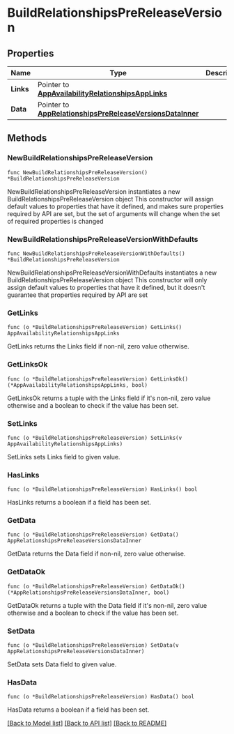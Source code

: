# BuildRelationshipsPreReleaseVersion

## Properties

Name | Type | Description | Notes
------------ | ------------- | ------------- | -------------
**Links** | Pointer to [**AppAvailabilityRelationshipsAppLinks**](AppAvailabilityRelationshipsAppLinks.md) |  | [optional] 
**Data** | Pointer to [**AppRelationshipsPreReleaseVersionsDataInner**](AppRelationshipsPreReleaseVersionsDataInner.md) |  | [optional] 

## Methods

### NewBuildRelationshipsPreReleaseVersion

`func NewBuildRelationshipsPreReleaseVersion() *BuildRelationshipsPreReleaseVersion`

NewBuildRelationshipsPreReleaseVersion instantiates a new BuildRelationshipsPreReleaseVersion object
This constructor will assign default values to properties that have it defined,
and makes sure properties required by API are set, but the set of arguments
will change when the set of required properties is changed

### NewBuildRelationshipsPreReleaseVersionWithDefaults

`func NewBuildRelationshipsPreReleaseVersionWithDefaults() *BuildRelationshipsPreReleaseVersion`

NewBuildRelationshipsPreReleaseVersionWithDefaults instantiates a new BuildRelationshipsPreReleaseVersion object
This constructor will only assign default values to properties that have it defined,
but it doesn't guarantee that properties required by API are set

### GetLinks

`func (o *BuildRelationshipsPreReleaseVersion) GetLinks() AppAvailabilityRelationshipsAppLinks`

GetLinks returns the Links field if non-nil, zero value otherwise.

### GetLinksOk

`func (o *BuildRelationshipsPreReleaseVersion) GetLinksOk() (*AppAvailabilityRelationshipsAppLinks, bool)`

GetLinksOk returns a tuple with the Links field if it's non-nil, zero value otherwise
and a boolean to check if the value has been set.

### SetLinks

`func (o *BuildRelationshipsPreReleaseVersion) SetLinks(v AppAvailabilityRelationshipsAppLinks)`

SetLinks sets Links field to given value.

### HasLinks

`func (o *BuildRelationshipsPreReleaseVersion) HasLinks() bool`

HasLinks returns a boolean if a field has been set.

### GetData

`func (o *BuildRelationshipsPreReleaseVersion) GetData() AppRelationshipsPreReleaseVersionsDataInner`

GetData returns the Data field if non-nil, zero value otherwise.

### GetDataOk

`func (o *BuildRelationshipsPreReleaseVersion) GetDataOk() (*AppRelationshipsPreReleaseVersionsDataInner, bool)`

GetDataOk returns a tuple with the Data field if it's non-nil, zero value otherwise
and a boolean to check if the value has been set.

### SetData

`func (o *BuildRelationshipsPreReleaseVersion) SetData(v AppRelationshipsPreReleaseVersionsDataInner)`

SetData sets Data field to given value.

### HasData

`func (o *BuildRelationshipsPreReleaseVersion) HasData() bool`

HasData returns a boolean if a field has been set.


[[Back to Model list]](../README.md#documentation-for-models) [[Back to API list]](../README.md#documentation-for-api-endpoints) [[Back to README]](../README.md)


